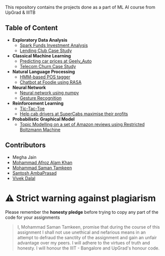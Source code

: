 This repository contains the projects done as a part of ML AI course from UpGrad & IIITB

## Table of Content
- **Exploratory Data Analysis**
  - [Spark Funds Investment Analysis](Spark_Funds_Investment_Analysis)
  - [Lending Club Case Study](Lending_Club_Case_Study)
- **Classical Machine Learning**
  - [Predicting car prices at Geely_Auto](Geely_Auto)
  - [Telecom Churn Case Study](Telecom_Churn)
- **Natural Language Processing**
  - [HMM-based POS tagger](HMM-based_POS_tagger)
  - [Chatbot at Foodie using RASA](Foodie)
- **Neural Network**
  - [Neural network using numpy](NN_Numpy)
  - [Gesture Recognition](Gesture_Recognition)
- **Reinforcement Learning**
  - [Tic-Tac-Toe](Tic-Tac-Toe)
  - [Help cab drivers at SuperCabs maximise their profits](SuperCabs)
- **Probabilistic Graphical Model**
  - [Topic Modelling on a set of Amazon reviews using Restricted Boltzmann Machine](TopicModelling_RBM)

## Contributors
- Megha Jain
- [Mohammad Afroz Alam Khan](https://www.linkedin.com/in/afrozalamkhan/)
- [Mohammad Saman Tamkeen](https://www.linkedin.com/in/samantamkeen/)
- [Santosh AmbaPrasad](https://www.linkedin.com/in/santoshambaprasad/)
- [Vivek Dalal](https://www.linkedin.com/in/vivek-d-181b712/) 

# :warning: Strict warning against plagiarism
Please remember the **honesty pledge** before trying to copy any part of the code for your assignments
> I, Mohammad Saman Tamkeen, promise that during the course of this assignment I shall not use unethical and nefarious means in an attempt to defraud the sanctity of the assignment and gain an unfair advantage over my peers. I will adhere to the virtues of truth and honesty. I will honour the IIIT - Bangalore and UpGrad's honour code.
